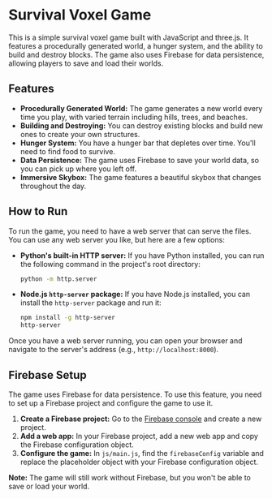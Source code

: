 # Survival Voxel Game

This is a simple survival voxel game built with JavaScript and three.js. It features a procedurally generated world, a hunger system, and the ability to build and destroy blocks. The game also uses Firebase for data persistence, allowing players to save and load their worlds.

## Features

*   **Procedurally Generated World:** The game generates a new world every time you play, with varied terrain including hills, trees, and beaches.
*   **Building and Destroying:** You can destroy existing blocks and build new ones to create your own structures.
*   **Hunger System:** You have a hunger bar that depletes over time. You'll need to find food to survive.
*   **Data Persistence:** The game uses Firebase to save your world data, so you can pick up where you left off.
*   **Immersive Skybox:** The game features a beautiful skybox that changes throughout the day.

## How to Run

To run the game, you need to have a web server that can serve the files. You can use any web server you like, but here are a few options:

*   **Python's built-in HTTP server:** If you have Python installed, you can run the following command in the project's root directory:

    ```bash
    python -m http.server
    ```

*   **Node.js `http-server` package:** If you have Node.js installed, you can install the `http-server` package and run it:

    ```bash
    npm install -g http-server
    http-server
    ```

Once you have a web server running, you can open your browser and navigate to the server's address (e.g., `http://localhost:8000`).

## Firebase Setup

The game uses Firebase for data persistence. To use this feature, you need to set up a Firebase project and configure the game to use it.

1.  **Create a Firebase project:** Go to the [Firebase console](https://console.firebase.google.com/) and create a new project.
2.  **Add a web app:** In your Firebase project, add a new web app and copy the Firebase configuration object.
3.  **Configure the game:** In `js/main.js`, find the `firebaseConfig` variable and replace the placeholder object with your Firebase configuration object.

**Note:** The game will still work without Firebase, but you won't be able to save or load your world.